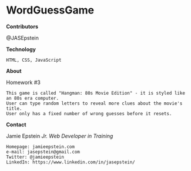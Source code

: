 # WordGuessGame

**Contributors**

@JASEpstein

**Technology**

    HTML, CSS, JavaScript

**About**

Homework #3

    This game is called "Hangman: 80s Movie Edition" - it is styled like an 80s era computer. 
    User can type random letters to reveal more clues about the movie's title.
    User only has a fixed number of wrong guesses before it resets.
    
**Contact**

Jamie Epstein
*Jr. Web Developer in Training*

    Homepage: jamieepstein.com
    e-mail: jasepstein@gmail.com
    Twitter: @jamieepstein
    LinkedIn: https://www.linkedin.com/in/jasepstein/
